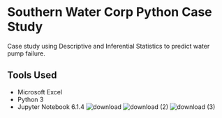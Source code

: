# Southern Water Corp Python Case Study
Case study using Descriptive and Inferential Statistics to predict water pump failure.
## Tools Used
* Microsoft Excel
* Python 3
* Jupyter Notebook 6.1.4
![download](https://user-images.githubusercontent.com/49908077/201182231-f856314e-2430-49ba-bffc-90d39b0624b3.png)
![download (2)](https://user-images.githubusercontent.com/49908077/201182355-ecba6001-5f09-43f8-b112-6a2e334148fb.png)
![download (3)](https://user-images.githubusercontent.com/49908077/201182366-6d214448-0dd4-40ab-a43c-2f3e9ffb12a6.png)
